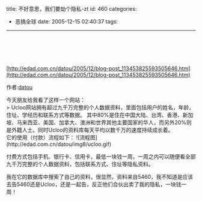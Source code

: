 title: 不好意思，我们要劫个隐私-zt
id: 460
categories:
  - 恶搞全球
date: 2005-12-15 02:40:37
tags:
---

<div id="msgcns!9697D6160EFEBC17!430" class="bvMsg">

# [](http://edad.com.cn/datou/2005/12/blog-post_113453825593505646.htm) 

[http://edad.com.cn/datou/2005/12/blog-post_113453825593505646.htm](http://edad.com.cn/datou/2005/12/blog-post_113453825593505646.htm)

作者:[datou](http://edad.com.cn/datou/)

<div>今天朋友给我看了这样一个网站：
</div>
> Ucloo网站拥有超过九千万完整的个人数据资料，里面包括用户的姓名，年龄，住址、学经历和联系方式等数据。 其中80%是住在中国大陆、台湾、香港、新加坡、马来西亚、美国、加拿大、澳洲和世界其他主要国家的华人，而另外20%则是外籍人士。同时Ucloo的资料库每天平均以数千万的速度持续成长着。
<div>
它的使用（付款）流程如下：
![流程图](http://edad.com.cn/datou/img8/ucloo.gif)

付费方式包括手机、银行卡、信用卡，最低一块钱一周，一周之内可以随便看全部九千万完整的个人数据资料，包括联系方式、住址等隐私资料。

我在它的数据库中搜索了自己的资料，很显然，资料来自5460，我不知道是应该去告5460还是Ucloo，还是一起告，反正他们合伙出卖了我的隐私，一块钱一周！ </div></div>